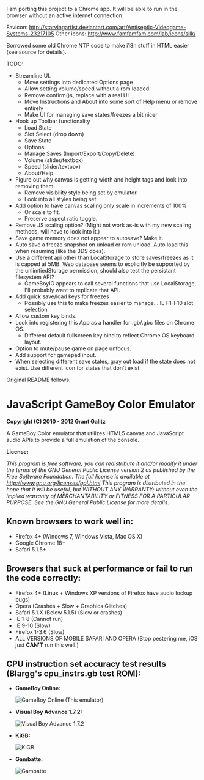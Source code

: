 I am porting this project to a Chrome app.  It will be able to run in the browser without an active internet connection.

Favicon: http://starvingartist.deviantart.com/art/Antiseptic-Videogame-Systems-23217105
Other icons: http://www.famfamfam.com/lab/icons/silk/

Borrowed some old Chrome NTP code to make i18n stuff in HTML easier (see source for details).

TODO:
- Streamline UI.
  - Move settings into dedicated Options page
  - Allow setting volume/speed without a rom loaded.
  - Remove confirm()s, replace with a real UI
  - Move Instructions and About into some sort of Help menu or remove entirely
  - Make UI for managing save states/freezes a bit nicer
- Hook up Toolbar functionality
	- Load State
	- Slot Select (drop down)
	- Save State
	- Options
	- Manage Saves (Import/Export/Copy/Delete)
	- Volume (slider/textbox)
	- Speed (slider/textbox)
	- About/Help
- Figure out why canvas is getting width and height tags and look into removing them.
	- Remove visibility style being set by emulator.
	- Look into all styles being set.
- Add option to have canvas scaling only scale in increments of 100%
	- Or scale to fit.
	- Preserve aspect ratio toggle.
- Remove JS scaling option?  (Might not work as-is with my new scaling methods, will have to look into it.)
- Save game memory does not appear to autosave?  Make it.
- Auto save a freeze snapshot on unload or rom unload.  Auto load this when resuming (like the 3DS does).
- Use a different api other than LocalStorage to store saves/freezes as it is capped at 5MB.  Web database seems to explicitly be supported by the unlimtiedStorage permission, should also test the persistant filesystem API?
	- GameBoyIO appears to call several functions that use LocalStorage, I'll probably want to replicate that API.
- Add quick save/load keys for freezes
  - Possibly use this to make freezes easier to manage... IE F1-F10 slot selection
- Allow custom key binds.
- Look into registering this App as a handler for .gb/.gbc files on Chrome OS.
	- Different default fullscreen key bind to reflect Chrome OS keyboard layout.
- Option to mute/pause game on page unfocus.
- Add support for gamepad input.
- When selecting different save states, gray out load if the state does not exist.  Use different icon for states that don't exist.

Original README follows.

JavaScript GameBoy Color Emulator
=================================

**Copyright (C) 2010 - 2012 Grant Galitz**

A GameBoy Color emulator that utilizes HTML5 canvas and JavaScript audio APIs to provide a full emulation of the console.

**License:**

*This program is free software; you can redistribute it and/or
modify it under the terms of the GNU General Public License
version 2 as published by the Free Software Foundation.
The full license is available at http://www.gnu.org/licenses/gpl.html
This program is distributed in the hope that it will be useful,
but WITHOUT ANY WARRANTY; without even the implied warranty of
MERCHANTABILITY or FITNESS FOR A PARTICULAR PURPOSE. See the
GNU General Public License for more details.*

Known browsers to work well in:
-------------------------------

* Firefox 4+ (Windows 7, Windows Vista, Mac OS X)
* Google Chrome 18+
* Safari 5.1.5+

Browsers that suck at performance or fail to run the code correctly:
--------------------------------------------------------------------

* Firefox 4+ (Linux + Windows XP versions of Firefox have audio lockup bugs)
* Opera (Crashes + Slow + Graphics Glitches)
* Safari 5.1.X (Below 5.1.5) (Slow or crashes)
* IE 1-8 (Cannot run)
* IE 9-10 (Slow)
* Firefox 1-3.6 (Slow)
* ALL VERSIONS OF MOBILE SAFARI AND OPERA (Stop pestering me, iOS just **CAN'T** run this well.)

CPU instruction set accuracy test results (Blargg's cpu_instrs.gb test ROM):
-----------------------------------------------------

* **GameBoy Online:**

	![GameBoy Online (This emulator)](http://i.imgur.com/ivs7F.png "Passes")
* **Visual Boy Advance 1.7.2:**
	
	![Visual Boy Advance 1.7.2](http://i.imgur.com/NYnYu.png "Fails")
* **KiGB:**

	![KiGB](http://i.imgur.com/eYHDH.png "Fails")
* **Gambatte:**

	![Gambatte](http://i.imgur.com/vGHFz.png "Passes")
